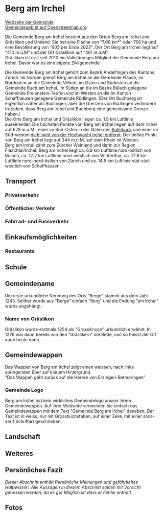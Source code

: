 # Berg am Irchel

[Webseite der Gemeinde](https://www.bergamirchel.ch/)  
[Gemeindegebiet auf Openstreetmap.org](https://www.openstreetmap.org/relation/1682089)

Die Gemeinde Berg am Irchel besteht aus den Orten Berg am Irchel und Gräslikon und Umland. Sie hat eine Fläche von <q cite="https://www.bergamirchel.ch/">7.06 km²</q> oder 706 ha und eine Bevölkerung von <q cite="https://www.bergamirchel.ch/">605 per Ende 2023</q>. Der Ort Berg am Irchel liegt auf <q cite="https://www.bergamirchel.ch/">410 m.ü.M</q> und der Ort Gräslikon auf <q cite="https://de.wikipedia.org/wiki/Gr%C3%A4slikon">461 m.ü.M</q>.  
Gräslikon ist erst seit 2010 ein Vollständiges Mitglied der Gemeinde Berg am Irchel. Davor war es eine eigene Zivilgemeinde.

Die Gemeinde Berg am Irchel gehört zum Bezirk Andelfingen des Kantons Zürich. Im Norden grenzt Berg am Irchel an die Gemeinde Flaach, im Nordosten an die Gemeinde Volken, im Osten und Südosten an die Gemeinde Buch am Irchel, im Süden an die im Bezirk Bülach gelegene Gemeinde Freienstein-Teufen und im Westen an die im Kanton Schaffhausen gelegene Gemeinde Rüdlingen. (Der Ort Buchberg ist eigentlich näher als Rüdlingen, aber die Grenzen von Rüdlingen verhindern trotzdem, dass Berg am Irchel und Buchberg eine gemeinsame Grenze haben.)  
Die Orte Berg am Irchel und Gräslikon liegen ca. 1.5 km Luftlinie auseinander. Die höchsten Punkte von Berg am Irchel liegen auf dem Irchel auf 678 m.ü.M., einer im Süd-Osten in der Nähe des [Rütelbuck](https://www.openstreetmap.org/node/2460497917) und einer im Süd-westen [nicht weit von der Hochwacht Irchel entfernt](https://www.openstreetmap.org/#map=19/47.55654/8.58330). Der tiefste Punkt von Berg am Irchel liegt auf 344 m.ü.M. auf dem Rhein im Westen.  
Berg am Irchel zählt zum Zürcher Weinland und darin zur Region Flaachtal/Irchel. Berg am Irchel liegt ca. 6.9 km Luftlinie nord-östlich von Bülach, ca. 12.2 km Luftlinie nord-westlich von Winterthur, ca. 21.8 km Luftlinie nord-nord-östlich von Zürich und ca. 14.5 km Luftlinie süd-süd-westlich von Schaffhausen.

## Transport

### Privatverkehr

### Öffentlicher Verkehr

### Fahrrad- und Fussverkehr

## Einkaufsmöglichkeiten

### Restaurants

## Schule

## Gemeindename

Die erste urkundliche Nennung des Orts "Berge" stammt aus dem Jahr 1243. Seither wurde aus "Berge" einfach "Berg" und die Endung "am Irchel" wurde angehängt.

### Name von Gräslikon

Gräslikon wurde erstmals 1254 als "Grassilincon" urkundlich erwähnt. In 1276 war dann bereits von den "Gräslikern" die Rede, und so heisst der Ort auch heute noch.

## Gemeindewappen

Das Wappen von Berg am Irchel zeigt einen weissen, nach links springenden Eber auf blauem Hintergrund.  
<q cite="https://de.wikipedia.org/wiki/Berg_am_Irchel">Das Wappen geht zurück auf die Herren von Erzingen-Betmaringen</q>

### Gemeinde Logo

Berg am Irchel hat kein wirkliches Gemeindelogo ausser ihrem Gemeindewappen. Auf ihrer Webseite verwenden sie einfach das Gemeindewappen mit dem Text "Gemeinde Berg am Irchel" daneben. Der Text ist in weiss, nur mit Grossbuchstaben, auf einer Zeile, mit einer sans-serif Schriftart geschrieben.

## Landschaft

## Weiteres

## Persönliches Fazit

*Dieser Abschnitt enthält Persönliche Meinungen und gefährliches Halbwissen. Alle Aussagen in diesem Abschnitt sollten mit Vorsicht genossen werden, da es gut Möglich ist dass er Fehler enthält.*

## Fotos
